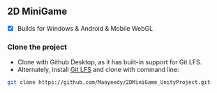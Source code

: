 ## 2D MiniGame
- [x]  Builds for Windows & Android & Mobile WebGL

### Clone the project
- Clone with Github Desktop, as it has built-in support for Git LFS.
- Alternately, install [Git LFS](https://git-lfs.com/) and clone with command line:
```bash
git clone https://github.com/Maoyeedy/2DMiniGame_UnityProject.git
```
